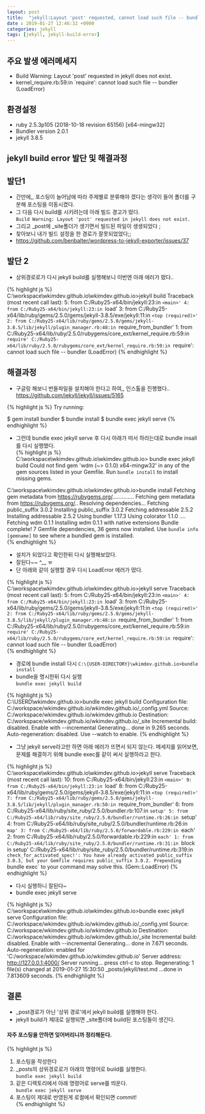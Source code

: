 ```yaml
---
layout: post
title:  "jekyll:Layout 'post' requested, cannot load such file -- bundler"
date : 2019-01-27 12:46:32 +0900
categories: jekyll
tags: [jekyll, jekyll-build-error]
---
```


## 주요 발생 에러메세지
- Build Warning: Layout 'post' requested in jekyll does not exist.
- kernel_require.rb:59:in `require': cannot load such file -- bundler (LoadError)
     

## 환경설정
- ruby 2.5.3p105 (2018-10-18 revision 65156) [x64-mingw32]
- Bundler version 2.0.1
- jekyll 3.8.5     

## jekyll build error 발단 및 해결과정
   
## 발단1
- 간만에,, 포스팅이 늘어남에 따라 주제별로 분류해야 겠다는 생각이 들어 폴더를 구분해 포스팅을 이동시켰다. 
- 그 다음 다시 build를 시키려는데 아래 빌드 경고가 떴다.   
`Build Warning: Layout 'post' requested in jekyll does not exist.`  
- 그리고 _post에 _site폴더가 생기면서 빌드된 파일이 생생되었다 ;
- 찾아보니 내가 빌드 설정을 한 경로가 잘못되었었다;;   
- https://github.com/benbalter/wordpress-to-jekyll-exporter/issues/37

## 발단 2
- 상위경로로가 다시 jekyll build를 실행해보니 이번엔 아래 에러가 떴다..  


{% highlight js %}
C:\workspace\wkimdev.github.io\wkimdev.github.io>jekyll build
Traceback (most recent call last):
        5: from C:/Ruby25-x64/bin/jekyll:23:in `<main>'
        4: from C:/Ruby25-x64/bin/jekyll:23:in `load'
        3: from C:/Ruby25-x64/lib/ruby/gems/2.5.0/gems/jekyll-3.8.5/exe/jekyll:11:in `<top (required)>'
        2: from C:/Ruby25-x64/lib/ruby/gems/2.5.0/gems/jekyll-3.8.5/lib/jekyll/plugin_manager.rb:48:in `require_from_bundler'
        1: from C:/Ruby25-x64/lib/ruby/2.5.0/rubygems/core_ext/kernel_require.rb:59:in `require'
C:/Ruby25-x64/lib/ruby/2.5.0/rubygems/core_ext/kernel_require.rb:59:in `require': cannot load such file -- bundler (LoadError)
{% endhighlight %}   


## 해결과정    
- 구글링 해보니 번들파일을 설치해야 한다고 하여,, 인스톨을 진행했다..
https://github.com/jekyll/jekyll/issues/5165

{% highlight js %}
Try running:

$ gem install bundler
$ bundle install
$ bundle exec jekyll serve
{% endhighlight %}  



- 그런데 bundle exec jekyll serve 후 다시 아래가 떠서 하라는대로 bundle insall를 다시 실행했다.     
{% highlight js %}  
C:\workspace\wkimdev.github.io\wkimdev.github.io> bundle exec jekyll build
Could not find gem 'wdm (~> 0.1.0) x64-mingw32' in any of the gem sources listed in your Gemfile.
Run `bundle install` to install missing gems.

C:\workspace\wkimdev.github.io\wkimdev.github.io>bundle install
Fetching gem metadata from https://rubygems.org/..............
Fetching gem metadata from https://rubygems.org/..
Resolving dependencies...
Fetching public_suffix 3.0.2
Installing public_suffix 3.0.2
Fetching addressable 2.5.2
Installing addressable 2.5.2
Using bundler 1.17.3
Using colorator 1.1.0
....
Fetching wdm 0.1.1
Installing wdm 0.1.1 with native extensions
Bundle complete! 7 Gemfile dependencies, 36 gems now installed.
Use `bundle info [gemname]` to see where a bundled gem is installed.  
{% endhighlight %}      


- 설치가 되었다고 확인한뒤 다시 실행해보았다. 
- 잘된다~~ ^__ ㅠ 
- 단 아래와 같이 실행할 경우 다시 LoadError 에러가 떴다. 

{% highlight js %}  
C:\workspace\wkimdev.github.io\wkimdev.github.io>jekyll serve
Traceback (most recent call last):
        5: from C:/Ruby25-x64/bin/jekyll:23:in `<main>'
        4: from C:/Ruby25-x64/bin/jekyll:23:in `load'
        3: from C:/Ruby25-x64/lib/ruby/gems/2.5.0/gems/jekyll-3.8.5/exe/jekyll:11:in `<top (required)>'
        2: from C:/Ruby25-x64/lib/ruby/gems/2.5.0/gems/jekyll-3.8.5/lib/jekyll/plugin_manager.rb:48:in `require_from_bundler'
        1: from C:/Ruby25-x64/lib/ruby/2.5.0/rubygems/core_ext/kernel_require.rb:59:in `require'
C:/Ruby25-x64/lib/ruby/2.5.0/rubygems/core_ext/kernel_require.rb:59:in `require': cannot load such file -- bundler (LoadError)  
{% endhighlight %}        

   
- 경로에 bundle install 다시 `C:\{USER-DIRECTORY}\wkimdev.github.io>bundle install`
- bundle을 명시한뒤 다시 실행  
`bundle exec jekyll build`    
    
{% highlight js %}        
C:\USERD\wkimdev.github.io>bundle exec jekyll build
Configuration file: C:/workspace/wkimdev.github.io/wkimdev.github.io/_config.yml
            Source: C:/workspace/wkimdev.github.io/wkimdev.github.io
       Destination: C:/workspace/wkimdev.github.io/wkimdev.github.io/_site
 Incremental build: disabled. Enable with --incremental
      Generating...
                    done in 9.265 seconds.
 Auto-regeneration: disabled. Use --watch to enable.
{% endhighlight %}        


- 그냥 jekyll serve라고만 하면 아래 에러가 뜨면서 되지 않는다. 메세지를 읽어보면, 문제를 해결하기 위해 bundle exec를 같이 써서 실행하라고 한다. 

{% highlight js %}        
C:\workspace\wkimdev.github.io\wkimdev.github.io>jekyll serve
Traceback (most recent call last):
        10: from C:/Ruby25-x64/bin/jekyll:23:in `<main>'
         9: from C:/Ruby25-x64/bin/jekyll:23:in `load'
         8: from C:/Ruby25-x64/lib/ruby/gems/2.5.0/gems/jekyll-3.8.5/exe/jekyll:11:in `<top (required)>'
         7: from C:/Ruby25-x64/lib/ruby/gems/2.5.0/gems/jekyll-3.8.5/lib/jekyll/plugin_manager.rb:50:in `require_from_bundler'
         6: from C:/Ruby25-x64/lib/ruby/site_ruby/2.5.0/bundler.rb:107:in `setup'
         5: from C:/Ruby25-x64/lib/ruby/site_ruby/2.5.0/bundler/runtime.rb:26:in `setup'
         4: from C:/Ruby25-x64/lib/ruby/site_ruby/2.5.0/bundler/runtime.rb:26:in `map'
         3: from C:/Ruby25-x64/lib/ruby/2.5.0/forwardable.rb:229:in `each'
         2: from C:/Ruby25-x64/lib/ruby/2.5.0/forwardable.rb:229:in `each'
         1: from C:/Ruby25-x64/lib/ruby/site_ruby/2.5.0/bundler/runtime.rb:31:in `block in setup'
C:/Ruby25-x64/lib/ruby/site_ruby/2.5.0/bundler/runtime.rb:319:in `check_for_activated_spec!': You have already activated public_suffix 3.0.3, but your Gemfile requires public_suffix 3.0.2. Prepending `bundle exec` to your command may solve this. (Gem::LoadError)
{% endhighlight %}    
  


- 다시 실행하니 잘된다~
- bundle exec jekyll serve
  
{% highlight js %}        
C:\workspace\wkimdev.github.io\wkimdev.github.io>bundle exec jekyll serve
Configuration file: C:/workspace/wkimdev.github.io/wkimdev.github.io/_config.yml
            Source: C:/workspace/wkimdev.github.io/wkimdev.github.io
       Destination: C:/workspace/wkimdev.github.io/wkimdev.github.io/_site
 Incremental build: disabled. Enable with --incremental
      Generating...
                    done in 7.671 seconds.
 Auto-regeneration: enabled for 'C:/workspace/wkimdev.github.io/wkimdev.github.io'
    Server address: http://127.0.0.1:4000/
  Server running... press ctrl-c to stop.
      Regenerating: 1 file(s) changed at 2019-01-27 15:30:50
                    _posts/jekyll/test.md
                    ...done in 7.813609 seconds.
{% endhighlight %}   


## 결론
- _post경로가 아닌 '상위 경로'에서 jekyll build를 실행해야 한다. 
- jekyll build가 제대로 실행되면 _site폴더에 build된 포스팅들이 생긴다. 

#### 자주 포스팅을 안하면 잊어버리니까 정리해둔다.      
{% highlight js %}   
  
 1. 포스팅을 작성한다
 2. _posts의 상위경로로가 아래의 명령어로 build를 실행한다.   
 `bundle exec jekyll build`
 3. 같은 디렉토리에서 아래 명령어로 serve를 띄운다.   
 `bundle exec jekyll serve`
 4. 포스팅이 제대로 반영된게 로컬에서 확인되면 commit!     
{% endhighlight %}   


